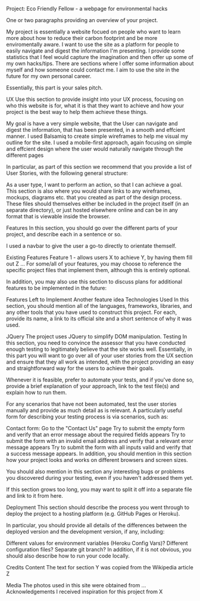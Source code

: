 Project: Eco Friendly Fellow - a webpage for environmental hacks 

One or two paragraphs providing an overview of your project.

My project is essentially a website focued on people who want to learn more about how to reduce their carbon footprint and be more enviromentally aware. 
I want to use the site as a platform for people to easily navigate and digest the information I'm presenting. 
I provide some statistics that I feel would capture the imagination and then offer up some of my own hacks/tips. 
There are sections where I offer some information about myself and how someone could contact me.
I aim to use the site in the future for my own personal career. 

Essentially, this part is your sales pitch.


UX
Use this section to provide insight into your UX process, focusing on who this website is for, what it is that they want to achieve and how your project is the best way to help them achieve these things.

My goal is have a very simple website, that the User can navigate and digest the information, that has been presented, in a smooth and effcient manner. 
I used Balsamiq to create simple wireframes to help me visual my outline for the site. 
I used a mobile-first approach, again focusing on simple and effcient design where the user would naturally navigate through the different pages

In particular, as part of this section we recommend that you provide a list of User Stories, with the following general structure:

As a user type, I want to perform an action, so that I can achieve a goal.
This section is also where you would share links to any wireframes, mockups, diagrams etc. that you created as part of the design process. These files should themselves either be included in the project itself (in an separate directory), or just hosted elsewhere online and can be in any format that is viewable inside the browser.

Features
In this section, you should go over the different parts of your project, and describe each in a sentence or so.

I used a navbar to give the user a go-to directly to orientate themself.  

Existing Features
Feature 1 - allows users X to achieve Y, by having them fill out Z
...
For some/all of your features, you may choose to reference the specific project files that implement them, although this is entirely optional.

In addition, you may also use this section to discuss plans for additional features to be implemented in the future:

Features Left to Implement
Another feature idea
Technologies Used
In this section, you should mention all of the languages, frameworks, libraries, and any other tools that you have used to construct this project. For each, provide its name, a link to its official site and a short sentence of why it was used.

JQuery
The project uses JQuery to simplify DOM manipulation.
Testing
In this section, you need to convince the assessor that you have conducted enough testing to legitimately believe that the site works well. Essentially, in this part you will want to go over all of your user stories from the UX section and ensure that they all work as intended, with the project providing an easy and straightforward way for the users to achieve their goals.

Whenever it is feasible, prefer to automate your tests, and if you've done so, provide a brief explanation of your approach, link to the test file(s) and explain how to run them.

For any scenarios that have not been automated, test the user stories manually and provide as much detail as is relevant. A particularly useful form for describing your testing process is via scenarios, such as:

Contact form:
Go to the "Contact Us" page
Try to submit the empty form and verify that an error message about the required fields appears
Try to submit the form with an invalid email address and verify that a relevant error message appears
Try to submit the form with all inputs valid and verify that a success message appears.
In addition, you should mention in this section how your project looks and works on different browsers and screen sizes.

You should also mention in this section any interesting bugs or problems you discovered during your testing, even if you haven't addressed them yet.

If this section grows too long, you may want to split it off into a separate file and link to it from here.

Deployment
This section should describe the process you went through to deploy the project to a hosting platform (e.g. GitHub Pages or Heroku).

In particular, you should provide all details of the differences between the deployed version and the development version, if any, including:

Different values for environment variables (Heroku Config Vars)?
Different configuration files?
Separate git branch?
In addition, if it is not obvious, you should also describe how to run your code locally.

Credits
Content
The text for section Y was copied from the Wikipedia article Z


Media
The photos used in this site were obtained from ...
Acknowledgements
I received inspiration for this project from X